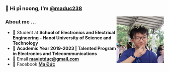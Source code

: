 ### 👋 Hi pī̀ noong, I’m [@maduc238](https://github.com/maduc238)

<img align="right" width="auto" height="150" src="maduc238.JPG">

### About me ...

- :school: Student at **School of Electronics and Electrical Engineering - Hanoi University of Science and Technology**
- :pencil: **Academic Year 2019-2023 | Talented Program in Electronics and Telecommunications**
- :e-mail: Email **mavietduc@gmail.com**
- :speech_balloon: Facebook **[Ma Đức](https://www.facebook.com/maduc238)**

<!---
maduc238/maduc238 is a ✨ special ✨ repository because its `README.md` (this file) appears on your GitHub profile.
You can click the Preview link to take a look at your changes.
--->
